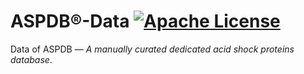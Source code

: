 # ASPDB®-Data [![Apache License](https://img.shields.io/badge/license-Apache-blue.svg)](https://github.com/ASPDB/ASPDB-Data/blob/master/LICENSE)
Data of ASPDB — _A manually curated dedicated acid shock proteins database_.
